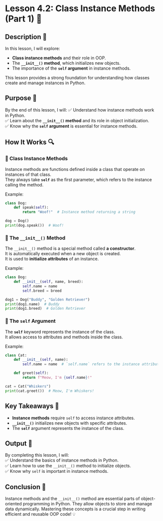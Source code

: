 # Lesson 4.2: Class Instance Methods (Part 1) 📌

## Description 📝

In this lesson, I will explore:

-   **Class instance methods** and their role in OOP.
-   The **`__init__()` method**, which initializes new objects.
-   The importance of the **`self` argument** in instance methods.

This lesson provides a strong foundation for understanding how classes create and manage instances in Python.

## Purpose 🎯

By the end of this lesson, I will:
✅ Understand how instance methods work in Python.  
✅ Learn about the **`__init__()` method** and its role in object initialization.  
✅ Know why the **`self` argument** is essential for instance methods.

## How It Works 🔍

### 🔹 Class Instance Methods

Instance methods are functions defined inside a class that operate on instances of that class.  
They always take **`self`** as the first parameter, which refers to the instance calling the method.

Example:

```python
class Dog:
    def speak(self):
        return "Woof!"  # Instance method returning a string

dog = Dog()
print(dog.speak())  # Woof!
```

### 🔹 The `__init__()` Method

The `__init__()` method is a special method called **a constructor**.  
It is automatically executed when a new object is created.  
It is used to **initialize attributes** of an instance.

Example:

```python
class Dog:
    def __init__(self, name, breed):
        self.name = name
        self.breed = breed

dog1 = Dog("Buddy", "Golden Retriever")
print(dog1.name)  # Buddy
print(dog1.breed)  # Golden Retriever
```

### 🔹 The `self` Argument

The **`self`** keyword represents the instance of the class.  
It allows access to attributes and methods inside the class.

Example:

```python
class Cat:
    def __init__(self, name):
        self.name = name  # `self.name` refers to the instance attribute

    def greet(self):
        return f"Meow, I'm {self.name}!"

cat = Cat("Whiskers")
print(cat.greet())  # Meow, I'm Whiskers!
```

## Key Takeaways 📌

-   **Instance methods** require `self` to access instance attributes.
-   **`__init__()`** initializes new objects with specific attributes.
-   The **`self`** argument represents the instance of the class.

## Output 📜

By completing this lesson, I will:  
✅ Understand the basics of instance methods in Python.  
✅ Learn how to use the `__init__()` method to initialize objects.  
✅ Know why `self` is important in instance methods.

## Conclusion 🚀

Instance methods and the `__init__()` method are essential parts of object-oriented programming in Python.
They allow objects to store and manage data dynamically.
Mastering these concepts is a crucial step in writing efficient and reusable OOP code! 💡

